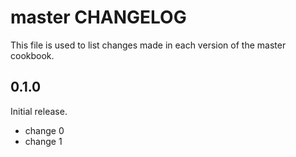 # master CHANGELOG

This file is used to list changes made in each version of the master cookbook.

## 0.1.0

Initial release.

- change 0
- change 1
